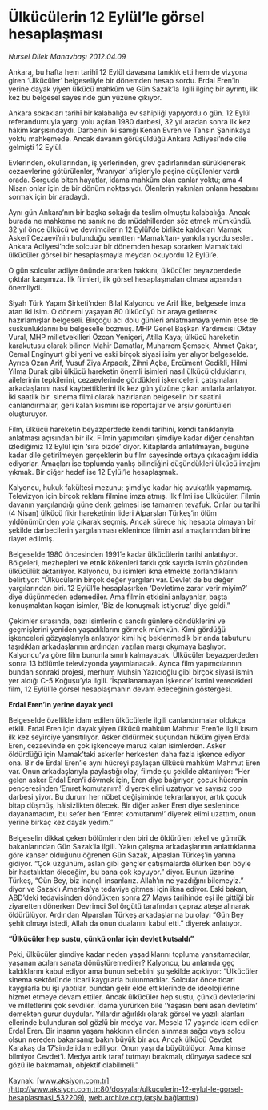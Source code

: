 # Ülkücülerin 12 Eylül’le görsel hesaplaşması

*Nursel Dilek Manavbaşı 2012.04.09*

<div class="pNewsDetailMainContent ctx_content" itemprop="articleBody">
 <p>
  Ankara, bu hafta hem tarihî 12 Eylül davasına tanıklık etti hem de vizyona giren ‘Ülkücüler’ belgeseliyle bir dönemden hesap sordu. Erdal Eren’in yerine dayak yiyen ülkücü mahkûm ve Gün Sazak’la ilgili ilginç bir ayrıntı, ilk kez bu belgesel sayesinde gün yüzüne çıkıyor.
 </p>
 <p>
  Ankara sokakları tarihî bir kalabalığa ev sahipliği yapıyordu o gün. 12 Eylül referandumuyla yargı yolu açılan 1980 darbesi, 32 yıl aradan sonra ilk kez hâkim karşısındaydı. Darbenin iki sanığı Kenan Evren ve Tahsin Şahinkaya yoktu mahkemede. Ancak davanın görüşüldüğü Ankara Adliyesi’nde dile gelmişti 12 Eylül.
 </p>
 <p>
  Evlerinden, okullarından, iş yerlerinden, grev çadırlarından sürüklenerek cezaevlerine götürülenler, ‘Aranıyor’ afişleriyle peşine düşülenler vardı orada. Sorguda biten hayatlar, idama mahkûm olan canlar yoktu; ama 4 Nisan onlar için de bir dönüm noktasıydı. Ölenlerin yakınları onların hesabını sormak için bir aradaydı.
 </p>
 <p>
  Aynı gün Ankara’nın bir başka sokağı da teslim olmuştu kalabalığa. Ancak burada ne mahkeme ne sanık ne de müdahillerden söz etmek mümkündü. 32 yıl önce ülkücü ve devrimcilerin 12 Eylül’de birlikte kaldıkları Mamak Askerî Cezaevi’nin bulunduğu semtten -Mamak’tan- yankılanıyordu sesler. Ankara Adliyesi’nde solcular bir dönemden hesap sorarken Mamak’taki ülkücüler görsel bir hesaplaşmayla meydan okuyordu 12 Eylül’e.
 </p>
 <p>
  O gün solcular adliye önünde ararken hakkını, ülkücüler beyazperdede çıktılar karşımıza. İlk filmleri, ilk görsel hesaplaşmaları olması açısından önemliydi.
 </p>
 <p>
  Siyah Türk Yapım Şirketi’nden Bilal Kalyoncu ve Arif İlke, belgesele imza atan iki isim. O dönemi yaşayan 80 ülkücüyü bir araya getirerek hazırlamışlar belgeseli. Birçoğu acı dolu günleri anlatmamaya yemin etse de suskunluklarını bu belgeselle bozmuş. MHP Genel Başkan Yardımcısı Oktay Vural, MHP milletvekilleri Özcan Yeniçeri, Atilla Kaya; ülkücü hareketin karakutusu olarak bilinen Mahir Damatlar, Muharrem Şemsek, Ahmet Çakar, Cemal Enginyurt gibi yeni ve eski birçok siyasi isim yer alıyor belgeselde. Ayrıca Ozan Arif, Yusuf Ziya Arpacık, Zihni Açba, Ercüment Gedikli, Hilmi Yılma Durak gibi ülkücü hareketin önemli isimleri nasıl ülkücü olduklarını, ailelerinin tepkilerini, cezaevlerinde gördükleri işkenceleri, çatışmaları, arkadaşlarını nasıl kaybettiklerini ilk kez gün yüzüne çıkan anılarla anlatıyor. İki saatlik bir  sinema filmi olarak hazırlanan belgeselin bir saatini canlandırmalar, geri kalan kısmını ise röportajlar ve arşiv görüntüleri oluşturuyor.
 </p>
 <p>
  Film, ülkücü hareketin beyazperdede kendi tarihini, kendi tanıklarıyla anlatması açısından bir ilk. Filmin yapımcıları şimdiye kadar diğer cenahtan izlediğimiz 12 Eylül için ‘sıra bizde’ diyor. Kitaplarda anlatılmayan, bugüne kadar dile getirilmeyen gerçeklerin bu film sayesinde ortaya çıkacağını iddia ediyorlar. Amaçları ise toplumda yanlış bilindiğini düşündükleri ülkücü imajını yıkmak. Bir diğer hedef ise 12 Eylül’le hesaplaşmak.
 </p>
 <p>
  Kalyoncu, hukuk fakültesi mezunu; şimdiye kadar hiç avukatlık yapmamış. Televizyon için birçok reklam filmine imza atmış. İlk filmi ise Ülkücüler. Filmin davanın yargılandığı güne denk gelmesi ise tamamen tevafuk. Onlar bu tarihi (4 Nisan) ülkücü fikir hareketinin lideri Alparslan Türkeş’in ölüm yıldönümünden yola çıkarak seçmiş. Ancak sürece hiç hesapta olmayan bir şekilde darbecilerin yargılanması eklenince filmin asıl amaçlarından birine riayet edilmiş.
 </p>
 <p>
  Belgeselde 1980 öncesinden 1991’e kadar ülkücülerin tarihi anlatılıyor. Bölgeleri, mezhepleri ve etnik kökenleri farklı çok sayıda ismin gözünden ülkücülük aktarılıyor. Kalyoncu, bu isimleri ikna etmekte zorlandıklarını belirtiyor: “Ülkücülerin birçok değer yargıları var. Devlet de bu değer yargılarından biri. 12 Eylül’le hesaplaşırken ‘Devletime zarar verir miyim?’ diye düşünmeden edemediler. Ama filmin etkisini anlayanlar, başta konuşmaktan kaçan isimler, ‘Biz de konuşmak istiyoruz’ diye geldi.”
 </p>
 <p>
  Çekimler sırasında, bazı isimlerin o sancılı günlere döndüklerini ve geçmişlerini yeniden yaşadıklarını görmek mümkün. Kimi gördüğü işkenceleri gözyaşlarıyla anlatıyor kimi hiç beklenmedik bir anda tabutunu taşıdıkları arkadaşlarının ardından yazılan marşı okumaya başlıyor. Kalyoncu’ya göre film bununla sınırlı kalmayacak. Ülkücüler beyazperdeden sonra 13 bölümle televizyonda yayımlanacak. Ayrıca film yapımcılarının bundan sonraki projesi, merhum Muhsin Yazıcıoğlu gibi birçok siyasi ismin yer aldığı C-5 Koğuşu’yla ilgili. ‘İspatlanamayan İşkence’ ismini verecekleri film, 12 Eylül’le görsel hesaplaşmanın devam edeceğinin göstergesi.
 </p>
 <p>
  <strong>
   Erdal Eren’in yerine dayak yedi
  </strong>
 </p>
 <p>
  Belgeselde özellikle idam edilen ülkücülerle ilgili canlandırmalar oldukça etkili. Erdal Eren için dayak yiyen ülkücü mahkûm Mahmut Eren’le ilgili kısım ilk kez seyirciye yansıtılıyor. Asker öldürmek suçundan hüküm giyen Erdal Eren, cezaevinde en çok işkenceye maruz kalan isimlerden. Asker öldürdüğü için Mamak’taki askerler herkesten daha fazla işkence ediyor ona. Bir de Erdal Eren’le aynı hücreyi paylaşan ülkücü mahkûm Mahmut Eren var. Onun arkadaşlarıyla paylaştığı olay, filmde şu şekilde aktarılıyor: “Her gelen asker Erdal Eren’i dövmek için, Eren diye bağırıyor, çocuk hücrenin penceresinden ‘Emret komutanım!’ diyerek elini uzatıyor ve sayısız cop darbesi yiyor. Bu durum her nöbet değişiminde tekrarlanıyor, artık çocuk bitap düşmüş, hâlsizlikten ölecek. Bir diğer asker Eren diye seslenince dayanamadım, bu sefer ben ‘Emret komutanım!’ diyerek elimi uzattım, onun yerine birkaç kez dayak yedim.”
 </p>
 <p>
  Belgeselin dikkat çeken bölümlerinden biri de öldürülen tekel ve gümrük bakanlarından Gün Sazak’la ilgili. Yakın çalışma arkadaşlarının anlattıklarına göre kanser olduğunu öğrenen Gün Sazak, Alpaslan Türkeş’in yanına gidiyor. “Çok üzgünüm, aslan gibi gençler çatışmalarda ölürken ben böyle bir hastalıktan öleceğim, bu bana çok koyuyor.” diyor. Bunun üzerine Türkeş, “Gün Bey, biz inançlı insanlarız. Allah’ın ne yazdığını bilemeyiz.” diyor ve Sazak’ı Amerika’ya tedaviye gitmesi için ikna ediyor. Eski bakan, ABD’deki tedavisinden döndükten sonra 27 Mayıs tarihinde eşi ile gittiği bir ziyaretten dönerken Devrimci Sol örgütü tarafından çapraz ateşe alınarak öldürülüyor. Ardından Alparslan Türkeş arkadaşlarına bu olayı “Gün Bey şehit olmayı istedi, Allah da onun dualarını kabul etti.” diyerek anlatıyor.
 </p>
 <p>
 </p>
 <p>
  <span>
   <strong>
    “Ülkücüler hep sustu, çünkü onlar için devlet kutsaldı”
   </strong>
  </span>
 </p>
 <p>
  Peki, ülkücüler şimdiye kadar neden yaşadıklarını topluma yansıtamadılar, yaşanan acıları sanata dönüştüremediler? Kalyoncu, bu anlamda geç kaldıklarını kabul ediyor ama bunun sebebini şu şekilde açıklıyor: “Ülkücüler sinema sektöründe ticari kaygılarla bulunmadılar. Solcular önce ticari kaygılarla bu işi yaptılar, bundan gelir elde ettiklerinde de ideolojilerine hizmet etmeye devam ettiler. Ancak ülkücüler hep sustu, çünkü devletlerini ve milletlerini çok sevdiler. İdama yürürken bile ‘Yaşasın beni asan devletim’ demekten gurur duydular. Yıllardır ağırlıklı olarak görsel ve yazılı alanları ellerinde bulunduran sol gözlü bir medya var. Mesela 17 yaşında idam edilen Erdal Eren. Bir insanın yaşam hakkının elinden alınması sağcı veya solcu olsun nereden bakarsanız bakın büyük bir acı. Ancak ülkücü Cevdet Karakaş da 17’sinde idam ediliyor. Onun yaşı da büyütülüyor. Ama kimse bilmiyor Cevdet’i. Medya artık taraf tutmayı bırakmalı, dünyaya sadece sol gözü ile bakmamalı, objektif olabilmeli.”
 </p>
 <p>
 </p>
</div>


Kaynak: [www.aksiyon.com.tr](http://www.aksiyon.com.tr:80/dosyalar/ulkuculerin-12-eylul-le-gorsel-hesaplasmasi_532209), [web.archive.org (arşiv bağlantısı)](http://web.archive.org/web/20160112080129/http://www.aksiyon.com.tr:80/dosyalar/ulkuculerin-12-eylul-le-gorsel-hesaplasmasi_532209)
